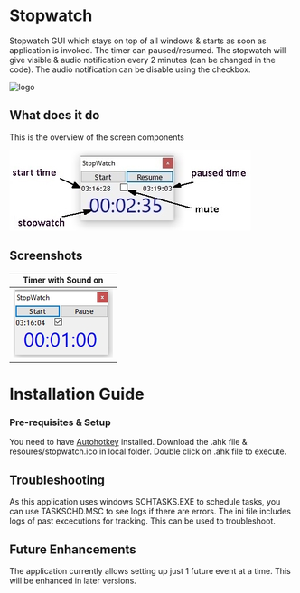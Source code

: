 # Stopwatch
Stopwatch GUI which stays on top of all windows & starts as soon as application is invoked.
The timer can  paused/resumed.
The stopwatch will give visible & audio notification every 2 minutes (can be changed in the code). 
The audio notification can be disable using the checkbox. 

![logo](./resources/stopwatch.ico)

## What does it do
 This is the overview of the screen components
 
  ![Screen Overview](./resources/ScrShtOverview.jpg)
  
## Screenshots
| Timer with Sound on |
| -------- | 
| ![Timer with Sound on](./resources/ScrShtSoundOff.jpg) | 


# Installation Guide

### Pre-requisites & Setup
You need to  have [Autohotkey](http://www.autohotkey.com) installed. Download the .ahk file & resoures/stopwatch.ico in local folder. 
Double click on .ahk file to execute.

## Troubleshooting

 As this application uses windows SCHTASKS.EXE to schedule tasks, you can use TASKSCHD.MSC to see logs if there are errors.
 The ini file includes logs of past excecutions for tracking. This can be used to troubleshoot.


## Future Enhancements

The application currently allows setting up just 1 future event at a time. This will be enhanced in later versions.

